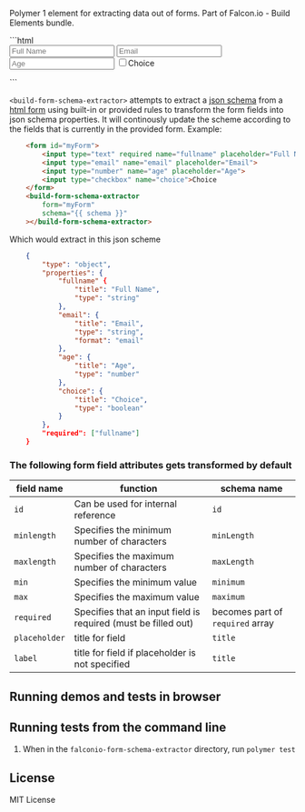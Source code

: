 Polymer 1 element for extracting data out of forms. Part of Falcon.io - Build Elements bundle.

<!-- START-HIDDEN-SECTION: Add imports and styling here. -->
<script src="../webcomponentsjs/webcomponents-lite.js"></script>
<link rel="import" href="falconio-form-schema-extractor.html">
<!-- END-HIDDEN-SECTION: Add the visible part of the demo below. -->
```html
    <form id="myForm">
        <input type="text" required name="fullname" placeholder="Full Name">
        <input type="email" name="email" placeholder="Email">
        <input type="number" name="age" placeholder="Age">
        <input type="checkbox" name="choice">Choice
    </form>
    <build-form-schema-extractor
        form="myForm"
        schema="{{ schema }}"
    ></build-form-schema-extractor>
```

`<build-form-schema-extractor>` attempts to extract a [json schema](http://json-schema.org/) from a [html form](https://developer.mozilla.org/en-US/docs/Web/HTML/Element/form) using built-in or provided rules to transform the form fields into json schema properties. It will continously update the scheme according to the fields that is currently in the provided form.
Example:
```html
    <form id="myForm">
        <input type="text" required name="fullname" placeholder="Full Name">
        <input type="email" name="email" placeholder="Email">
        <input type="number" name="age" placeholder="Age">
        <input type="checkbox" name="choice">Choice
    </form>
    <build-form-schema-extractor
        form="myForm"
        schema="{{ schema }}"
    ></build-form-schema-extractor>
```

Which would extract in this json scheme
```json
    {
        "type": "object",
        "properties": {
            "fullname" {
                "title": "Full Name",
                "type": "string"
            },
            "email": {
                "title": "Email",
                "type": "string",
                "format": "email"
            },
            "age": {
                "title": "Age",
                "type": "number"
            },
            "choice": {
                "title": "Choice",
                "type": "boolean"
            }
        },
        "required": ["fullname"]
    }
```
### The following form field attributes gets transformed by default

field name | function | schema name
-----------|----------|-------------
`id` | Can be used for internal reference | `id`
`minlength` | Specifies the minimum number of characters | `minLength`
`maxlength` | Specifies the maximum number of characters | `maxLength`
`min` | Specifies the minimum value | `minimum`
`max` | Specifies the maximum value | `maximum`
`required` | Specifies that an input field is required (must be filled out) | becomes part of `required` array
`placeholder` | title for field | `title`
`label` | title for field if placeholder is not specified | `title`

## Running demos and tests in browser




## Running tests from the command line

1. When in the `falconio-form-schema-extractor` directory, run `polymer test`



## License

MIT License